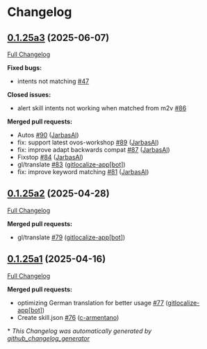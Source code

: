 # Changelog

## [0.1.25a3](https://github.com/OpenVoiceOS/ovos-skill-alerts/tree/0.1.25a3) (2025-06-07)

[Full Changelog](https://github.com/OpenVoiceOS/ovos-skill-alerts/compare/0.1.25a2...0.1.25a3)

**Fixed bugs:**

- intents not matching [\#47](https://github.com/OpenVoiceOS/ovos-skill-alerts/issues/47)

**Closed issues:**

- alert skill intents not working when matched from m2v [\#86](https://github.com/OpenVoiceOS/ovos-skill-alerts/issues/86)

**Merged pull requests:**

- Autos [\#90](https://github.com/OpenVoiceOS/ovos-skill-alerts/pull/90) ([JarbasAl](https://github.com/JarbasAl))
- fix: support latest ovos-workshop [\#89](https://github.com/OpenVoiceOS/ovos-skill-alerts/pull/89) ([JarbasAl](https://github.com/JarbasAl))
- fix: improve adapt backwards compat [\#87](https://github.com/OpenVoiceOS/ovos-skill-alerts/pull/87) ([JarbasAl](https://github.com/JarbasAl))
- Fixstop [\#84](https://github.com/OpenVoiceOS/ovos-skill-alerts/pull/84) ([JarbasAl](https://github.com/JarbasAl))
- gl/translate [\#83](https://github.com/OpenVoiceOS/ovos-skill-alerts/pull/83) ([gitlocalize-app[bot]](https://github.com/apps/gitlocalize-app))
- fix: improve keyword matching [\#81](https://github.com/OpenVoiceOS/ovos-skill-alerts/pull/81) ([JarbasAl](https://github.com/JarbasAl))

## [0.1.25a2](https://github.com/OpenVoiceOS/ovos-skill-alerts/tree/0.1.25a2) (2025-04-28)

[Full Changelog](https://github.com/OpenVoiceOS/ovos-skill-alerts/compare/0.1.25a1...0.1.25a2)

**Merged pull requests:**

- gl/translate [\#79](https://github.com/OpenVoiceOS/ovos-skill-alerts/pull/79) ([gitlocalize-app[bot]](https://github.com/apps/gitlocalize-app))

## [0.1.25a1](https://github.com/OpenVoiceOS/ovos-skill-alerts/tree/0.1.25a1) (2025-04-16)

[Full Changelog](https://github.com/OpenVoiceOS/ovos-skill-alerts/compare/0.1.24...0.1.25a1)

**Merged pull requests:**

- optimizing German translation for better usage [\#77](https://github.com/OpenVoiceOS/ovos-skill-alerts/pull/77) ([gitlocalize-app[bot]](https://github.com/apps/gitlocalize-app))
- Create skill.json [\#76](https://github.com/OpenVoiceOS/ovos-skill-alerts/pull/76) ([c-armentano](https://github.com/c-armentano))



\* *This Changelog was automatically generated by [github_changelog_generator](https://github.com/github-changelog-generator/github-changelog-generator)*
